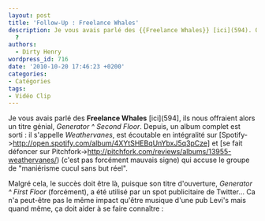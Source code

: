 ```yaml
---
layout: post
title: 'Follow-Up : Freelance Whales'
description: Je vous avais parlé des {{Freelance Whales}} [ici](594). Que deviennent-ils
  ?
authors:
  - Dirty Henry
wordpress_id: 716
date: '2010-10-20 17:46:23 +0200'
categories:
- Catégories
tags:
- Vidéo Clip
---
```

Je vous avais parlé des __Freelance Whales__ [ici](594], ils nous offraient alors un titre génial, *Generator ^ Second Floor*. Depuis, un album complet est sorti : il s'appelle *Weathervanes*, est écoutable en intégralité sur [Spotify->http://open.spotify.com/album/4XYtSHEBqUnYbxJ5q3pCze] et [se fait défoncer sur Pitchfork->http://pitchfork.com/reviews/albums/13955-weathervanes/) (c'est pas forcément mauvais signe) qui accuse le groupe de "maniérisme cucul sans but réel".

Malgré cela, le succès doit être là, puisque son titre d'ouverture, *Generator ^ First Floor* (forcément), a été utilisé par un spot publicitaire de Twitter… Ca n'a peut-être pas le même impact qu'être musique d'une pub Levi's mais quand même, ça doit aider à se faire connaître :

<object width="500" height="306"><param name="movie" value="http://www.youtube.com/v/rIpD7hfffQo?fs=1&amp;hl=fr_FR"></param><param name="allowFullScreen" value="true"></param><param name="allowscriptaccess" value="always"></param><embed src="http://www.youtube.com/v/rIpD7hfffQo?fs=1&amp;hl=fr_FR" type="application/x-shockwave-flash" allowscriptaccess="always" allowfullscreen="true" width="500" height="306"></embed></object>
